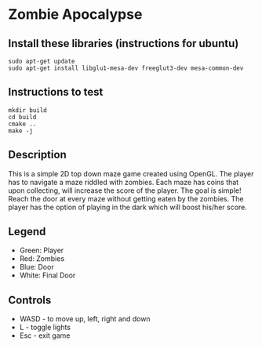 # Zombie Apocalypse

## Install these libraries (instructions for ubuntu)

```
sudo apt-get update
sudo apt-get install libglu1-mesa-dev freeglut3-dev mesa-common-dev
```

## Instructions to test

```
mkdir build
cd build
cmake ..
make -j
```

## Description

This is a simple 2D top down maze game created using OpenGL. The player has to navigate a maze riddled with zombies. Each maze has coins that upon collecting, will increase the score of the player. The goal is simple! Reach the door at every maze without getting eaten by the zombies.
The player has the option of playing in the dark which will boost his/her score.

## Legend

- Green: Player
- Red: Zombies
- Blue: Door
- White: Final Door

## Controls

- WASD - to move up, left, right and down
- L    - toggle lights
- Esc  - exit game
